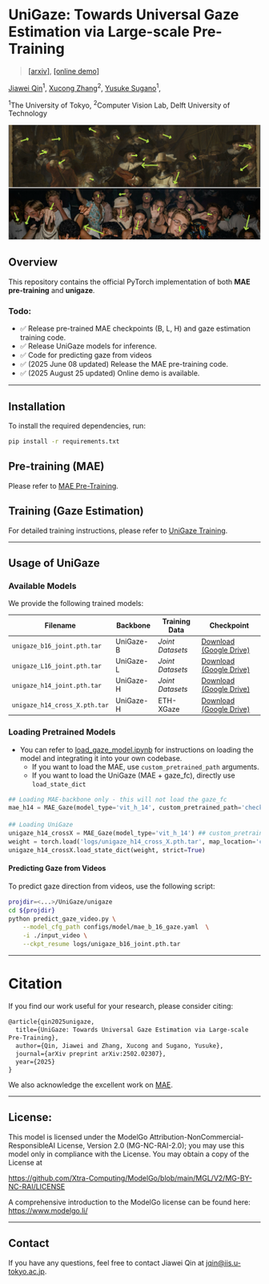 # UniGaze: Towards Universal Gaze Estimation via Large-scale Pre-Training
> [[arxiv]](https://arxiv.org/pdf/2502.02307), [[online demo]](https://huggingface.co/spaces/UniGaze/UniGaze)

<a href="https://jqin-home.github.io/">Jiawei Qin</a><sup>1</sup>, 
<a href="https://www.ccmitss.com/zhang">Xucong Zhang</a><sup>2</sup>, 
<a href="https://www.yusuke-sugano.info/">Yusuke Sugano</a><sup>1</sup>, 

<sup>1</sup>The University of Tokyo, <sup>2</sup>Computer Vision Lab, Delft University of Technology 


<img src="./teaser.png" width="800" alt="grid"/>



<!-- <h4 align="left">
<a href="">Project Page</a>
</h4> -->



## Overview
This repository contains the official PyTorch implementation of both **MAE pre-training** and **unigaze**.



### Todo:
- :white_check_mark: Release pre-trained MAE checkpoints (B, L, H) and gaze estimation training code.
- :white_check_mark: Release UniGaze models for inference.
- :white_check_mark: Code for predicting gaze from videos
- :white_check_mark: (2025 June 08 updated) Release the MAE pre-training code.
- :white_check_mark: (2025 August 25 updated) Online demo is available.

---


## Installation


To install the required dependencies, run:
```bash
pip install -r requirements.txt
```


## Pre-training (MAE)
Please refer to [MAE Pre-Training](./MAE/README.md).


## Training (Gaze Estimation)

For detailed training instructions, please refer to [UniGaze Training](./unigaze/README.md).

---

## Usage of UniGaze


### Available Models

We provide the following trained models:

|   Filename   | Backbone |   Training Data   | Checkpoint |
|--------------|----------|-------------------|------------|
|`unigaze_b16_joint.pth.tar`  | UniGaze-B | *Joint Datasets* | [Download (Google Drive)](https://drive.google.com/file/d/1xdPbzAX8d3cPAMChFjRThryIWVp9Ng_f/view?usp=sharing) |
|`unigaze_L16_joint.pth.tar`  | UniGaze-L | *Joint Datasets* | [Download (Google Drive)](https://drive.google.com/file/d/1JR20_iGTU8pSXtKIC-_swiSRImWLAbBC/view?usp=sharing) |
|`unigaze_h14_joint.pth.tar`  | UniGaze-H | *Joint Datasets* | [Download (Google Drive)](https://drive.google.com/file/d/16z_Y8_yi53xTw_-5Pw9H4jjAOPebIFdA/view?usp=sharing) | 
|`unigaze_h14_cross_X.pth.tar`| UniGaze-H |  ETH-XGaze       | [Download (Google Drive)](https://drive.google.com/file/d/1BVYGOK5NwXUPr63DnbYGeQ_yqlevv9VR/view?usp=sharing) |




### Loading Pretrained Models
- You can refer to [load_gaze_model.ipynb](./unigaze/load_gaze_model.ipynb) for instructions on loading the model and integrating it into your own codebase.
  - If you want to load the MAE, use `custom_pretrained_path` arguments.
  - If you want to load the UniGaze (MAE + gaze_fc), directly use `load_state_dict`

```python
## Loading MAE-backbone only - this will not load the gaze_fc
mae_h14 = MAE_Gaze(model_type='vit_h_14', custom_pretrained_path='checkpoints/mae_h14/mae_h14_checkpoint-299.pth')

## Loading UniGaze
unigaze_h14_crossX = MAE_Gaze(model_type='vit_h_14') ## custom_pretrained_path does not matter because it will be overwritten by the UniGaze weight
weight = torch.load('logs/unigaze_h14_cross_X.pth.tar', map_location='cpu')['model_state']
unigaze_h14_crossX.load_state_dict(weight, strict=True)
```



#### Predicting Gaze from Videos
To predict gaze direction from videos, use the following script:

```bash
projdir=<...>/UniGaze/unigaze
cd ${projdir}
python predict_gaze_video.py \
    --model_cfg_path configs/model/mae_b_16_gaze.yaml  \
    -i ./input_video \
    --ckpt_resume logs/unigaze_b16_joint.pth.tar
``` 


---

# Citation
If you find our work useful for your research, please consider citing:

```
@article{qin2025unigaze,
  title={UniGaze: Towards Universal Gaze Estimation via Large-scale Pre-Training},
  author={Qin, Jiawei and Zhang, Xucong and Sugano, Yusuke},
  journal={arXiv preprint arXiv:2502.02307},
  year={2025}
}
```
We also acknowledge the excellent work on [MAE](https://github.com/facebookresearch/mae.git).

---

## License:

This model is licensed under the ModelGo Attribution-NonCommercial-ResponsibleAI License, Version 2.0 (MG-NC-RAI-2.0);
you may use this model only in compliance with the License.
You may obtain a copy of the License at

https://github.com/Xtra-Computing/ModelGo/blob/main/MGL/V2/MG-BY-NC-RAI/LICENSE

A comprehensive introduction to the ModelGo license can be found here: https://www.modelgo.li/

---

## Contact
If you have any questions, feel free to contact Jiawei Qin at jqin@iis.u-tokyo.ac.jp.
